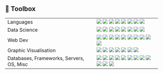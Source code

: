 
## 💼 Toolbox

<table>
  <tr>
    <td valign="middle">
      <span>Languages</span>
    </td>
    <td valign="middle">
      <div float="left">
<div float="left">
    <img src="https://img.shields.io/badge/Python-%233776AB.svg?&style=flat-square&logo=python&logoColor=white"/>
    <img src="https://img.shields.io/badge/R-%23276DC3.svg?&style=flat-square&logo=r&logoColor=white"/>
    <img src="https://img.shields.io/badge/Matlab-%23ff800f.svg?&style=flat-square&logo=octave&logoColor=white"/>
    <img src="https://img.shields.io/badge/Java-%23007396.svg?&style=flat-square&logo=java&logoColor=white"/>
    <img src="https://img.shields.io/badge/SQL-%234169E1.svg?&style=flat-square&logo=postgresql&logoColor=white"/>
    <img src="https://img.shields.io/badge/TypeScript-%233178C6.svg?style=flat-square&logo=typescript&logoColor=white"/>
    <img src="https://img.shields.io/badge/Go-%2300ADD8.svg?style=flat-square&logo=go&logoColor=white"/>
    <img src="https://img.shields.io/badge/Bash-%234EAA25.svg?style=flat-square&logo=gnu-bash&logoColor=white"/>
</div>
      </div>
    </td>
  </tr>
  <tr>
    <td valign="middle">
      <span>Data Science</span>
    </td>
    <td valign="middle">
      <div float="left">
        <img src="https://img.shields.io/badge/PyTorch-%23EE4C2C.svg?&style=flat-square&logo=pytorch&logoColor=white"/>
        <img src="https://img.shields.io/badge/Tensorflow-%23FF6F00.svg?&style=flat-square&logo=tensorflow&logoColor=white"/>
        <img src="https://img.shields.io/badge/Keras-%23D00000.svg?&style=flat-square&logo=keras&logoColor=white"/>
        <img src="https://img.shields.io/badge/ScikitLearn-%23F7931E.svg?&style=flat-square&logo=scikitlearn&logoColor=white"/>
        <img src="https://img.shields.io/badge/Numpy-%23013243.svg?&style=flat-square&logo=numpy&logoColor=white"/>
        <img src="https://img.shields.io/badge/Scipy-%238CAAE6.svg?&style=flat-square&logo=scipy&logoColor=white"/>
        <img src="https://img.shields.io/badge/Pandas-%23150458.svg?&style=flat-square&logo=pandas&logoColor=white"/>
        <img src="https://img.shields.io/badge/Tidyverse-%23276DC3.svg?&style=flat-square&logo=r&logoColor=white"/>
      </div>
    </td>
  </tr>
  <tr>
    <td valign="middle">
      <span>Web Dev</span>
    </td>
    <td valign="middle">
     <div float="left">
    <img src="https://img.shields.io/badge/Javascript-%23F7DF1E.svg?&style=flat-square&logo=javascript&logoColor=black"/>
    <img src="https://img.shields.io/badge/React-%2361DAFB.svg?&style=flat-square&logo=react&logoColor=black"/>
    <img src="https://img.shields.io/badge/Node-%23339933.svg?&style=flat-square&logo=nodedotjs&logoColor=white"/>
    <img src="https://img.shields.io/badge/Shiny-%23276DC3.svg?&style=flat-square&logo=r&logoColor=white"/>
    <img src="https://img.shields.io/badge/HTML5-%23E34F26.svg?&style=flat-square&logo=html5&logoColor=white"/>
    <img src="https://img.shields.io/badge/CSS3-%231572B6.svg?&style=flat-square&logo=css3&logoColor=white"/>
    <img src="https://img.shields.io/badge/Bootstrap-%23563D7C.svg?&style=flat-square&logo=bootstrap&logoColor=white"/>
    <img src="https://img.shields.io/badge/jQuery-%230769AD.svg?&style=flat-square&logo=jquery&logoColor=white"/>
    <img src="https://img.shields.io/badge/Express.js-%2366D36E.svg?&style=flat-square&logo=express&logoColor=white"/>
    <img src="https://img.shields.io/badge/Django-%23092E20.svg?&style=flat-square&logo=django&logoColor=white"/>
</div>
  </tr>
  <tr>
    <td valign="middle">
      <span>Graphic Visualisation</span>
    </td>
    <td valign="middle">
      <div float="left">
    <img src="https://img.shields.io/badge/ggplot2-%23276DC3.svg?&style=flat-square&logo=r&logoColor=white"/>
    <img src="https://img.shields.io/badge/matplotlib-%23F37626.svg?&style=flat-square&logo=python&logoColor=white"/>
    <img src="https://img.shields.io/badge/Seaborn-%2378C5D6.svg?&style=flat-square&logo=python&logoColor=white"/>
    <img src="https://img.shields.io/badge/Plotly-%233F4B75.svg?&style=flat-square&logo=plotly&logoColor=white"/>
    <img src="https://img.shields.io/badge/Bokeh-%23E1567C.svg?&style=flat-square&logo=bokeh&logoColor=white"/>
    <img src="https://img.shields.io/badge/Altair-%2380B4F7.svg?&style=flat-square&logo=vega&logoColor=white"/>
    <img src="https://img.shields.io/badge/ggvis-%235964B2.svg?&style=flat-square&logo=r&logoColor=white"/>
</div>
  </tr>
    <tr>
    <td valign="middle">
      <span>Databases, Frameworks, Servers, OS, Misc</span>
    </td>
    <td valign="middle">
      <div float="left">
    <img src="https://img.shields.io/badge/postgres-%23316192.svg?style=for-the-badge&logo=postgresql&logoColor=white"/>
    <img src="https://img.shields.io/badge/nginx-%23009639.svg?style=for-the-badge&logo=nginx&logoColor=white"/>
    <img src="https://img.shields.io/badge/MongoDB-%234ea94b.svg?style=for-the-badge&logo=mongodb&logoColor=white"/>
    <img src="https://img.shields.io/badge/Ubuntu-E95420?style=for-the-badge&logo=ubuntu&logoColor=white"/>
    <img src="https://img.shields.io/badge/-selenium-%43B02A?style=for-the-badge&logo=selenium&logoColor=white"/>
    <img src="https://img.shields.io/badge/GoogleCloud-%234285F4.svg?style=for-the-badge&logo=google-cloud&logoColor=white"/>
    <img src="https://img.shields.io/badge/AWS-%23232F3E.svg?style=for-the-badge&logo=amazon-aws&logoColor=white"/>
    <img src="https://img.shields.io/badge/MicrosoftAzure-%230089D6.svg?style=for-the-badge&logo=microsoft-azure&logoColor=white"/>
    <img src="https://img.shields.io/badge/PostgresSQL-%23336791.svg?style=for-the-badge&logo=postgresql&logoColor=white"/>
    <img src="https://img.shields.io/badge/Flask-%23000.svg?style=for-the-badge&logo=flask&logoColor=white"/>
    <img src="https://img.shields.io/badge/Django-%23092E20.svg?style=for-the-badge&logo=django&logoColor=white"/>
    <img src="https://img.shields.io/badge/ApacheHadoop-%23D22128.svg?style=for-the-badge&logo=apache-hadoop&logoColor=white"/>
</div>  </tr>
</table>

</table>
